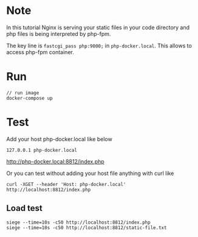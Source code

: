 # Note

In this tutorial Nginx is serving your static files in your code directory and php files is being interpreted by php-fpm.

The key line is `fastcgi_pass php:9000;` in `php-docker.local`. This allows to access php-fpm container.

# Run    
    // run image
    docker-compose up
# Test

Add your host php-docker.local like below

    127.0.0.1 php-docker.local

http://php-docker.local:8812/index.php

Or you can test without adding your host file anything with curl like

    curl -XGET --header 'Host: php-docker.local' http://localhost:8812/index.php

## Load test

    siege --time=10s -c50 http://localhost:8812/index.php
    siege --time=10s -c50 http://localhost:8812/static-file.txt

